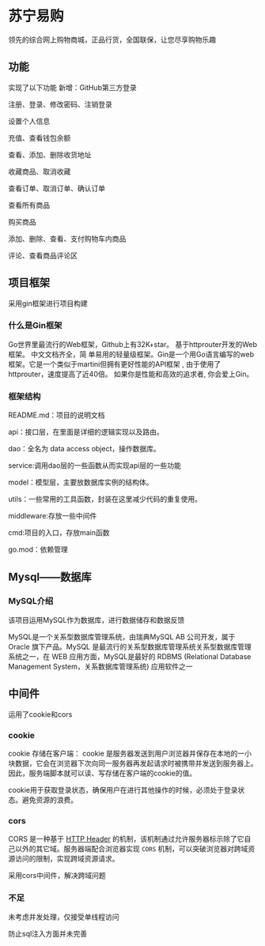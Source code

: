 # 苏宁易购
领先的综合网上购物商城，正品行货，全国联保，让您尽享购物乐趣
## 功能
实现了以下功能
 新增：GitHub第三方登录
 
 注册、登录、修改密码、注销登录

 设置个人信息

 充值、查看钱包余额
 
 查看、添加、删除收货地址

 收藏商品、取消收藏

 查看订单、取消订单、确认订单

 查看所有商品
 
 购买商品

 添加、删除、查看、支付购物车内商品

 评论、查看商品评论区
## 项目框架

采用gin框架进行项目构建

### 什么是Gin框架

Go世界里最流行的Web框架，Github上有32K+star。 基于httprouter开发的Web框架。 中文文档齐全，简 单易用的轻量级框架。Gin是一个用Go语言编写的web框架。它是一个类似于martini但拥有更好性能的API框架 , 由于使用了httprouter，速度提高了近40倍。 如果你是性能和高效的追求者, 你会爱上Gin。

### 框架结构

README.md：项目的说明文档

api：接口层，在里面是详细的逻辑实现以及路由。

dao：全名为 data access object，操作数据库。

service:调用dao层的一些函数从而实现api层的一些功能

model：模型层，主要放数据库实例的结构体。

utils：一些常用的工具函数，封装在这里减少代码的重复使用。

middleware:存放一些中间件

cmd:项目的入口，存放main函数

go.mod：依赖管理

## Mysql——数据库

### MySQL介绍

该项目运用MySQL作为数据库，进行数据储存和数据反馈

MySQL是一个关系型数据库管理系统，由瑞典MySQL AB 公司开发，属于 Oracle 旗下产品。MySQL 是最流行的关系型数据库管理系统关系型数据库管理系统之一，在 WEB 应用方面，MySQL是最好的 RDBMS (Relational Database Management System，关系数据库管理系统) 应用软件之一

## 中间件

运用了cookie和cors

### cookie

cookie 存储在客户端： cookie 是服务器发送到用户浏览器并保存在本地的一小块数据，它会在浏览器下次向同一服务器再发起请求时被携带并发送到服务器上。因此，服务端脚本就可以读、写存储在客户端的cookie的值。

cookie用于获取登录状态，确保用户在进行其他操作的时候，必须处于登录状态。避免资源的浪费。



### cors

CORS 是一种基于 [HTTP Header](https://link.juejin.cn?target=https%3A%2F%2Fdeveloper.mozilla.org%2Fen-US%2Fdocs%2FGlossary%2FHeader) 的机制，该机制通过允许服务器标示除了它自己以外的其它域。服务器端配合浏览器实现 `CORS` 机制，可以突破浏览器对跨域资源访问的限制，实现跨域资源请求。

采用cors中间件，解决跨域问题

### 不足

未考虑并发处理，仅接受单线程访问

防止sql注入方面并未完善
